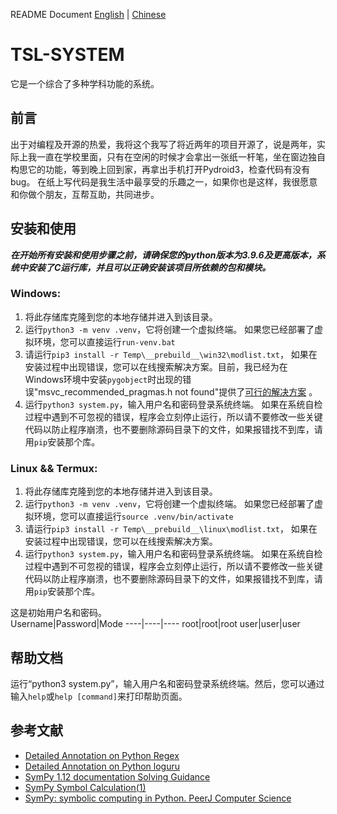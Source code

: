 README Document  [English](/README.md) | [Chinese](/README_CN.md)

# TSL-SYSTEM
它是一个综合了多种学科功能的系统。

## 前言
出于对编程及开源的热爱，我将这个我写了将近两年的项目开源了，说是两年，实际上我一直在学校里面，只有在空闲的时候才会拿出一张纸一杆笔，坐在窗边独自构思它的功能，等到晚上回到家，再拿出手机打开Pydroid3，检查代码有没有bug。
在纸上写代码是我生活中最享受的乐趣之一，如果你也是这样，我很愿意和你做个朋友，互帮互助，共同进步。

## 安装和使用
***在开始所有安装和使用步骤之前，请确保您的python版本为3.9.6及更高版本，系统中安装了C运行库，并且可以正确安装该项目所依赖的包和模块。***

### Windows:
1. 将此存储库克隆到您的本地存储并进入到该目录。
2. 运行`python3 -m venv .venv`，它将创建一个虚拟终端。
   如果您已经部署了虚拟环境，您可以直接运行`run-venv.bat`
3. 请运行`pip3 install -r Temp\__prebuild__\win32\modlist.txt`，
   如果在安装过程中出现错误，您可以在线搜索解决方案。目前，我已经为在Windows环境中安装`pygobject`时出现的错误"msvc_recommended_pragmas.h not found"提供了[可行的解决方案](https://blog.csdn.net/qq_56086478/article/details/136005175) 。
4. 运行`python3 system.py`，输入用户名和密码登录系统终端。
   如果在系统自检过程中遇到不可忽视的错误，程序会立刻停止运行，所以请不要修改一些关键代码以防止程序崩溃，也不要删除源码目录下的文件，如果报错找不到库，请用`pip`安装那个库。

### Linux && Termux:
1. 将此存储库克隆到您的本地存储并进入到该目录。
2. 运行`python3 -m venv .venv`，它将创建一个虚拟终端。
   如果您已经部署了虚拟环境，您可以直接运行`source .venv/bin/activate`
3. 请运行`pip3 install -r Temp\__prebuild__\linux\modlist.txt`，
   如果在安装过程中出现错误，您可以在线搜索解决方案。
4. 运行`python3 system.py`，输入用户名和密码登录系统终端。
   如果在系统自检过程中遇到不可忽视的错误，程序会立刻停止运行，所以请不要修改一些关键代码以防止程序崩溃，也不要删除源码目录下的文件，如果报错找不到库，请用`pip`安装那个库。

这是初始用户名和密码。  
Username|Password|Mode
----|----|----
root|root|root
user|user|user

## 帮助文档
运行“python3 system.py”，输入用户名和密码登录系统终端。然后，您可以通过输入`help`或`help [command]`来打印帮助页面。

## 参考文献
- [Detailed Annotation on Python Regex](https://zhuanlan.zhihu.com/p/479731754)
- [Detailed Annotation on Python loguru](https://blog.csdn.net/Kangyucheng/article/details/112794185)
- [SymPy 1.12 documentation Solving Guidance](https://docs.sympy.org/latest/guides/solving/solving-guidance.html)
- [SymPy Symbol Calculation(1) ](https://zhuanlan.zhihu.com/p/599743326)
- [SymPy: symbolic computing in Python. PeerJ Computer Science](https://peerj.com/articles/cs-103)
